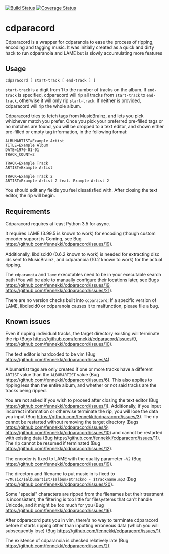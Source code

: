 [![Build Status](https://travis-ci.org/fennekki/cdparacord.svg?branch=master)](https://travis-ci.org/fennekki/cdparacord)
[![Coverage Status](https://coveralls.io/repos/github/fennekki/cdparacord/badge.svg?branch=master)](https://coveralls.io/github/fennekki/cdparacord?branch=master)
# cdparacord

Cdparacord is a wrapper for cdparanoia to ease the process of ripping, encoding
and tagging music. It was initially created as a quick and dirty hack to run
cdparanoia and LAME but is slowly accumulating more features

## Usage

```
cdparacord [ start-track [ end-track ] ]
```

`start-track` is a digit from 1 to the number of tracks on the album. If
`end-track` is specified, cdparacord will rip all tracks from `start-track` to
`end-track`, otherwise it will only rip `start-track`. If neither is provided,
cdparacord will rip the whole album.

Cdparacord tries to fetch tags from MusicBrainz, and lets you pick whichever
match you prefer. Once you pick your preferred pre-filled tags or no matches
are found, you will be dropped to a text editor, and shown either pre-filled or
empty tag information, in the following format:

```
ALBUMARTIST=Example Artist
TITLE=Example Album
DATE=1970-01-01
TRACK_COUNT=2

TRACK=Example Track
ARTIST=Example Artist

TRACK=Example Track 2
ARTIST=Example Artist 2 feat. Example Artist 2
```

You should edit any fields you feel dissatisfied with. After closing the text
editor, the rip will begin.

## Requirements

Cdparacord requires at least Python 3.5 for async.

It requires LAME (3.99.5 is known to work) for encoding (though custom encoder
support is Coming, see Bug https://github.com/fennekki/cdparacord/issues/19).

Additionally, libdiscid0 (0.6.2 known to work) is needed for extracting disc
ids sent to MusicBrainz, and cdparanoia (10.2 known to work) for the actual
ripping.

The `cdparanoia` and `lame` executables need to be in your executable search
path (You will be able to manually configure their locations later, see Bugs
 https://github.com/fennekki/cdparacord/issues/19, https://github.com/fennekki/cdparacord/issues/21).

There are no version checks built into `cdparacord`; If a specific version of
LAME, libdiscid0 or cdparanoia causes it to malfunction, please file a bug.

## Known issues

Even if ripping individual tracks, the target directory existing will terminate
the rip (Bugs https://github.com/fennekki/cdparacord/issues/9, https://github.com/fennekki/cdparacord/issues/10).

The text editor is hardcoded to be vim (Bug https://github.com/fennekki/cdparacord/issues/4).

Albumartist tags are only created if one or more tracks have a different
`ARTIST` value than the `ALBUMARTIST` value (Bug https://github.com/fennekki/cdparacord/issues/6). This also applies to
ripping less than the entire album, and whether or not said tracks are the
tracks being ripped.

You are not asked if you wish to proceed after closing the text editor (Bug
 https://github.com/fennekki/cdparacord/issues/1). Additionally, if you input incorrect information or otherwise terminate
the rip, you will lose the data you input (Bug https://github.com/fennekki/cdparacord/issues/3). The rip cannot be restarted
without removing the target directory (Bugs https://github.com/fennekki/cdparacord/issues/9, https://github.com/fennekki/cdparacord/issues/10) and cannot be restarted
with existing data (Bug https://github.com/fennekki/cdparacord/issues/11). The rip cannot be resumed if terminated (Bug
 https://github.com/fennekki/cdparacord/issues/12).

The encoder is fixed to LAME with the quality parameter `-V2` (Bug https://github.com/fennekki/cdparacord/issues/19).

The directory and filename to put music in is fixed to
`~/Music/$albumartist/$album/$trackno - $trackname.mp3` (Bug https://github.com/fennekki/cdparacord/issues/20).

Some "special" characters are ripped from the filenames but their treatment is
inconsistent, the filtering is too little for filesystems that can't handle
Unicode, and it might be too much for you (Bug https://github.com/fennekki/cdparacord/issues/16).

After cdparacord puts you in vim, there's no way to terminate cdparacord before
it starts ripping other than inputting erroneous data (which you will
subsequently lose) (Bug https://github.com/fennekki/cdparacord/issues/1).

The existence of cdparanoia is checked relatively late (Bug https://github.com/fennekki/cdparacord/issues/2).
